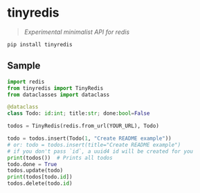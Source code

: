 # tinyredis

> *Experimental minimalist API for redis*

    pip install tinyredis

## Sample

```python
import redis
from tinyredis import TinyRedis
from dataclasses import dataclass

@dataclass
class Todo: id:int; title:str; done:bool=False

todos = TinyRedis(redis.from_url(YOUR_URL), Todo)

todo = todos.insert(Todo(1, "Create README example"))
# or: todo = todos.insert(title="Create README example")
# if you don't pass `id`, a uuid4 id will be created for you
print(todos())  # Prints all todos
todo.done = True
todos.update(todo)
print(todos[todo.id])
todos.delete(todo.id)
```

